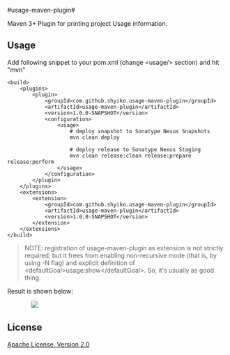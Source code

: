 #usage-maven-plugin#

Maven 3+ Plugin for printing project Usage information.

Usage
---------------

Add following snippet to your pom.xml (change &lt;usage/&gt; section) and hit "mvn"

    <build>
        <plugins>
            <plugin>
                <groupId>com.github.shyiko.usage-maven-plugin</groupId>
                <artifactId>usage-maven-plugin</artifactId>
                <version>1.0.0-SNAPSHOT</version>
                <configuration>
                    <usage>
                        # deploy snapshot to Sonatype Nexus Snapshots
                        mvn clean deploy

                        # deploy release to Sonatype Nexus Staging
                        mvn clean release:clean release:prepare release:perform
                    </usage>
                </configuration>
            </plugin>
        </plugins>
        <extensions>
            <extension>
                <groupId>com.github.shyiko.usage-maven-plugin</groupId>
                <artifactId>usage-maven-plugin</artifactId>
                <version>1.0.0-SNAPSHOT</version>
            </extension>
        </extensions>
    </build>

>NOTE: registration of usage-maven-plugin as extension is not strictly required, but it frees from enabling non-recursive mode (that is, by using -N flag) and explicit definition of &lt;defaultGoal&gt;usage:show&lt;/defaultGoal&gt;. So, it's usually as good thing.

Result is shown below:

&nbsp;&nbsp;&nbsp;&nbsp;&nbsp;&nbsp;&nbsp;&nbsp;&nbsp;&nbsp;&nbsp;&nbsp;&nbsp;
![](http://i.minus.com/jbqyE1Al0ObBgf.png)

License
---------------

[Apache License, Version 2.0](http://www.apache.org/licenses/LICENSE-2.0)